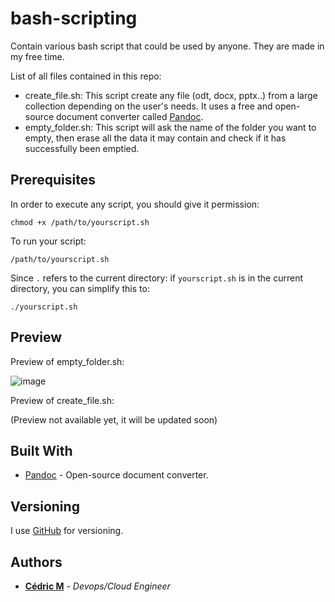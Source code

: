 # bash-scripting
Contain various bash script that could be used by anyone. They are made in my free time.

List of all files contained in this repo:

* create_file.sh: This script create any file (odt, docx, pptx..) from a large collection depending on the user's needs. It uses a free and open-source document converter called [Pandoc](https://pandoc.org/).
* empty_folder.sh: This script will ask the name of the folder you want to empty, then erase all the data it may contain and check if it has successfully been emptied.

## Prerequisites

In order to execute any script, you should give it permission:

```
chmod +x /path/to/yourscript.sh
```

To run your script:

```
/path/to/yourscript.sh
```   
    
Since `.` refers to the current directory: if `yourscript.sh` is in the current directory, you can simplify this to:

```
./yourscript.sh
```
## Preview

Preview of empty_folder.sh:

![image](https://user-images.githubusercontent.com/19567048/68481745-4f4b9900-0238-11ea-921d-939b7ed527a6.png)

Preview of create_file.sh:

(Preview not available yet, it will be updated soon)

## Built With

* [Pandoc](https://pandoc.org/) - Open-source document converter.


## Versioning

I use [GitHub](https://github.com/) for versioning.


## Authors

* **[Cédric M](https://github.com/Cedric-M)** - *Devops/Cloud Engineer*
